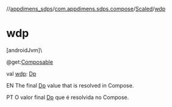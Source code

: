 //[appdimens_sdps](../../../index.md)/[com.appdimens.sdps.compose](../index.md)/[Scaled](index.md)/[wdp](wdp.md)

# wdp

[androidJvm]\

@get:[Composable](https://developer.android.com/reference/kotlin/androidx/compose/runtime/Composable.html)

val [wdp](wdp.md): [Dp](https://developer.android.com/reference/kotlin/androidx/compose/ui/unit/Dp.html)

EN The final [Dp](https://developer.android.com/reference/kotlin/androidx/compose/ui/unit/Dp.html) value that is resolved in Compose.

PT O valor final [Dp](https://developer.android.com/reference/kotlin/androidx/compose/ui/unit/Dp.html) que é resolvida no Compose.
